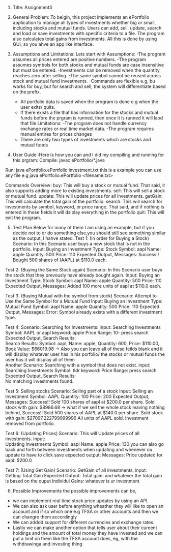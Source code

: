 
1. Title: Assignment3

2. General Problem:
To beigin, this project implements an ePortfolio application to manage all types of investments whether big or small, including stocks and mutual funds. Users can add, sell, update, search and load or save investments with specific criteria to a file. The program also calculates total gains from investments. All this is done by using GUI, so you ahve an app like interface.
 
3. Assumptions and Limitations: 
Lets start with Assumptions:
    -The program assumes all prices entered are positive numbers.
    -The program assumes symbols for both stocks and mutual funds are case insensitive but must be entered.
    -Investments can be removed when the quantity reaches zero after selling.
    -The same symbol cannot be reused across stock and mutual fund investments.
    -Commands are flexible e.g, bu works for buy, but for search and sell, the system will differentiate based on the prefix. 
    - All portfolio data is saved when the program is done e.g when the user exits/ quits. 
    - If there exists a file that has information for the stocks and mutual funds before the prgram is runned, then once it is runned it will laod that file
Limitations:
    -The program does not handle currency exchange rates or real time market data. 
    -The program requires manual entires for prices changes 
    - There are only two types of investments which are stocks and mutual funds 

4. User Guide 
:Here is how you can and I did my compiling and running for this prgram: 
Compile:
javac ePortfolio/*.java      

Run:
java ePortfolio.ePortfolio investment.txt 
this is a example you can use any file e.g java ePortfolio.ePortfolio <filename.txt>

Commands Overview:
buy: This will buy a stock or mutual fund. That said, it also supports adding more to existing investments.
sell: This will sell a stock or mutual fund.
update: This will update prices for all investments.
getGain: This will calculate the total gain of the portfolio.
search: This will search for investments by symbol, keyword, or price range. That said, and if nothing is entered in those fields it will dsiplay everything in the portfolio
quit: This will exit the program.

5. Test Plan 
Below for many of them I am using an example, but if you decide not to or do something else,you should still see something similar as the output, I hahve stated.
Test 1: (In order for Buying a Stock)
Scenario: In this Scenario user buys a new stock that is not in the portfolio. 
Input: 
                Buying an Investment
Type: Stock
Symbol: aapl
Name: apple
Quantity: 500
Price: 110
Expected Output,
Messages:
Success!! Bought 500 shares of (AAPL) at $110.0 each.

Test 2: (Buying the Same Stock again) 
Scenario: In this Scenario user buys the stock that they prevously have already bought again.
Input:
                Buying an Investment
Type: Stock
Symbol: aapl
Name: apple
Quantity: 500
Price: 110
Expected Output, 
Messages:
Added 100 more units of aapl at $110.0 each.

Test 3: (Buying Mutual with the symbol from stock)
Scenario: Attempt to Use the Same Symbol for a Mutual Fund
Input:
                Buying an Investment
Type: Mutual Fund
Symbol: aapl
Name: apple
Quantity: 500
Price: 110
Expected Output, 
Messages:
Error: Symbol already exists with a different investment type.

Test 4: 
Scenario: Searching for Investments: 
input:
                Searching Investments
Symbol: AAPL or aapl
keyword: apple
Price Range: 10- 
press search
Expected Output,
Search Results:  
Search Results: 
Symbol: aapl, Name: apple, Quantity: 600, Price: $110.00, Book Value: $66019.98
    -> Also you can leave all of these feilds blank and it will display whatever user has in his porfolio/ the stocks or mutual funds the user has it will display all of them  
Another Scenario: Searching with a symbol that does not exist.
input:
                Searching Investments
Symbol: tldr
keyword: 
Price Range: 
press search
Expected Output,
Search Results:  
No matching investments found.

Test 5: Selling stocks
Scenario: Selling part of a stock 
Input: 
                Selling an Investment
Symbol: AAPL
Quantity: 100
Price: 200 
Expected Output,
Messages:
Success!! Sold 100 shares of aapl at $200.0 per share.
Sold stock with gain: $8986.68
 -> what if we sell the whole stock leaving nothing behind,
 Success!! Sold 500 shares of AAPL at $140.0 per share.
 Sold stock with gain: $27097.222799999996
 All units of AAPL sold. Investment removed from portfolio.
   
Test 6: (Updating Prices)
Scenario: This will Update prices of all investments.
Input:  
                Updating Investments
Symbol: aapl
Name: apple
Price: 130
you can also go back and forth between investments when updating and whenever ou update to have to click save 
expected output:
Messages:
Price updated for aapl: $200.0

Test 7: (Using Get Gain) 
Scenario: GetGain of all investments.
input:  
            Getting Total Gain
Expected Output: 
Total gain: and whatever the total gain is based on the ouput 
Individul Gains:
whatever is ur investment
    
6. Possible Improvements 
the possible improvements can be, 
- we can implement real time stock price updates by using an API. 
- We can also ask user before anything wheather they will like to open an account and if so which one e.g TFSA or other accounts and then we can changre them accordingly  
- We can adddd support for different currencies and exchange rates.
- Lastly we can make another option that tells user about their cureent holdings and the amount of total money they have invested and we can put a limit on them like the TFSA account does, eg, with the withdrawinga and investing thing 
